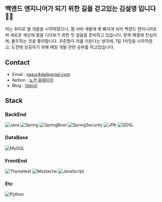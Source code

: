 ## 백엔드 엔지니어가 되기 위한 길을 걷고있는 김설영 입니다 🙇‍♂️
저는 취미로 웹 개발을 시작하였으나, 웹 서버 개발에 푹 빠지게 되어 백엔드 엔지니어로써 새로운 세상에 발을 디뎌보기 위한 첫 걸음을 준비하고 있습니다.
문제 해결에 진심이며, 몰두하는 것을 좋아합니다. 꾸준함이 저를 키운다는 생각에, 1일 1커밋을 시작하였고, 도전에 성공하기 위해 매일 개발 관련 공부를 하고있습니다.


## Contact 
- Email : nasur4da@gmail.com
- Notion : [노션 홈페이지](https://robust-price-530.notion.site/7927298209a14c7c819bb1f545ae8fd1)
- Blog : [Velog!](https://velog.io/@kimsy8979)

## Stack
### BackEnd
![Java](https://img.shields.io/badge/Java-007396?style=flat-square&logo=Java&logoColor=white)
![Spring](https://img.shields.io/badge/Spring-6DB33F?style=flat-square&logo=Spring&logoColor=white)
![SpringBoot](https://img.shields.io/badge/SpringBoot-6DB33F?style=flat-square&logo=SpringBoot&logoColor=white)
![SpringSecurity](https://img.shields.io/badge/SpringSecurity-6DB33F?style=flat-square&logo=SpringSecurity&logoColor=white)
![JPA](https://img.shields.io/badge/JPA-6DB33F?style=flat-square&logo=JPA&logoColor=white)
![QDSL](https://img.shields.io/badge/QDSL-512BD4?style=flat-square&logo=QueryDSL&logoColor=white)

### DataBase
![MySQL](https://img.shields.io/badge/MySQL-4479A1?style=flat-square&logo=MySQL&logoColor=white)

### FrontEnd
![Thymeleaf](https://img.shields.io/badge/Thymeleaf-005F0F?style=flat-square&logo=Thymeleaf&logoColor=white)
![Mustache](https://img.shields.io/badge/Mustache-FF9E0F?style=flat-square&logo=Mustache&logoColor=white)
![JavaScript](https://img.shields.io/badge/JavaScript-F7DF1E?style=flat-square&logo=JavaScript&logoColor=white)

### Etc
![Python](https://img.shields.io/badge/Python-3776AB?style=flat-square&logo=Python&logoColor=white)
